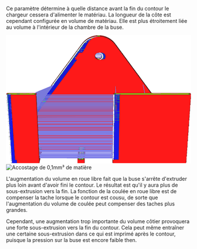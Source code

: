 Ce paramètre détermine à quelle distance avant la fin du contour le chargeur cessera d'alimenter le matériau. La longueur de la côte est cependant configurée en volume de matériau. Elle est plus étroitement liée au volume à l'intérieur de la chambre de la buse.

![Accostage 0.2mm³ de matière](../../../articles/images/coasting_enable.png)
![Accostage de 0,1mm³ de matière](../../../articles/images/coasting_volume_0_1.png)

L'augmentation du volume en roue libre fait que la buse s'arrête d'extruder plus loin avant d'avoir fini le contour. Le résultat est qu'il y aura plus de sous-extrusion vers la fin. La fonction de la coulée en roue libre est de compenser la tache lorsque le contour est cousu, de sorte que l'augmentation du volume de coulée peut compenser des taches plus grandes.

Cependant, une augmentation trop importante du volume côtier provoquera une forte sous-extrusion vers la fin du contour. Cela peut même entraîner une certaine sous-extrusion dans ce qui est imprimé après le contour, puisque la pression sur la buse est encore faible then.

